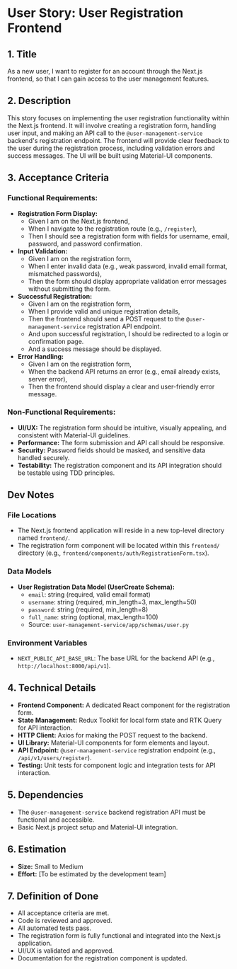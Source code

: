 # User Story: User Registration Frontend

## 1. Title

As a new user, I want to register for an account through the Next.js frontend, so that I can gain access to the user management features.

## 2. Description

This story focuses on implementing the user registration functionality within the Next.js frontend. It will involve creating a registration form, handling user input, and making an API call to the `@user-management-service` backend's registration endpoint. The frontend will provide clear feedback to the user during the registration process, including validation errors and success messages. The UI will be built using Material-UI components.

## 3. Acceptance Criteria

### Functional Requirements:

*   **Registration Form Display:**
    *   Given I am on the Next.js frontend,
    *   When I navigate to the registration route (e.g., `/register`),
    *   Then I should see a registration form with fields for username, email, password, and password confirmation.
*   **Input Validation:**
    *   Given I am on the registration form,
    *   When I enter invalid data (e.g., weak password, invalid email format, mismatched passwords),
    *   Then the form should display appropriate validation error messages without submitting the form.
*   **Successful Registration:**
    *   Given I am on the registration form,
    *   When I provide valid and unique registration details,
    *   Then the frontend should send a POST request to the `@user-management-service` registration API endpoint.
    *   And upon successful registration, I should be redirected to a login or confirmation page.
    *   And a success message should be displayed.
*   **Error Handling:**
    *   Given I am on the registration form,
    *   When the backend API returns an error (e.g., email already exists, server error),
    *   Then the frontend should display a clear and user-friendly error message.

### Non-Functional Requirements:

*   **UI/UX:** The registration form should be intuitive, visually appealing, and consistent with Material-UI guidelines.
*   **Performance:** The form submission and API call should be responsive.
*   **Security:** Password fields should be masked, and sensitive data handled securely.
*   **Testability:** The registration component and its API integration should be testable using TDD principles.

## Dev Notes

### File Locations
*   The Next.js frontend application will reside in a new top-level directory named `frontend/`.
*   The registration form component will be located within this `frontend/` directory (e.g., `frontend/components/auth/RegistrationForm.tsx`).

### Data Models
*   **User Registration Data Model (UserCreate Schema):**
    *   `email`: string (required, valid email format)
    *   `username`: string (required, min_length=3, max_length=50)
    *   `password`: string (required, min_length=8)
    *   `full_name`: string (optional, max_length=100)
    *   Source: `user-management-service/app/schemas/user.py`

### Environment Variables
*   `NEXT_PUBLIC_API_BASE_URL`: The base URL for the backend API (e.g., `http://localhost:8000/api/v1`).

## 4. Technical Details

*   **Frontend Component:** A dedicated React component for the registration form.
*   **State Management:** Redux Toolkit for local form state and RTK Query for API interaction.
*   **HTTP Client:** Axios for making the POST request to the backend.
*   **UI Library:** Material-UI components for form elements and layout.
*   **API Endpoint:** `@user-management-service` registration endpoint (e.g., `/api/v1/users/register`).
*   **Testing:** Unit tests for component logic and integration tests for API interaction.

## 5. Dependencies

*   The `@user-management-service` backend registration API must be functional and accessible.
*   Basic Next.js project setup and Material-UI integration.

## 6. Estimation

*   **Size:** Small to Medium
*   **Effort:** [To be estimated by the development team]

## 7. Definition of Done

*   All acceptance criteria are met.
*   Code is reviewed and approved.
*   All automated tests pass.
*   The registration form is fully functional and integrated into the Next.js application.
*   UI/UX is validated and approved.
*   Documentation for the registration component is updated.
